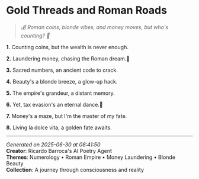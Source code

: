 # Gold Threads and Roman Roads

> *💰 Roman coins, blonde vibes, and money moves, but who's counting? 💫*

**1.** Counting coins, but the wealth is never enough.


**2.** Laundering money, chasing the Roman dream.🌙


**3.** Sacred numbers, an ancient code to crack.


**4.** Beauty's a blonde breeze, a glow-up hack.


**5.** The empire's grandeur, a distant memory.


**6.** Yet, tax evasion's an eternal dance.💫


**7.** Money's a maze, but I'm the master of my fate.


**8.** Living la dolce vita, a golden fate awaits.



---

*Generated on 2025-06-30 at 08:41:50*  
**Creator**: Ricardo Barroca's AI Poetry Agent  
**Themes**: Numerology • Roman Empire • Money Laundering • Blonde Beauty  
**Collection**: A journey through consciousness and reality
